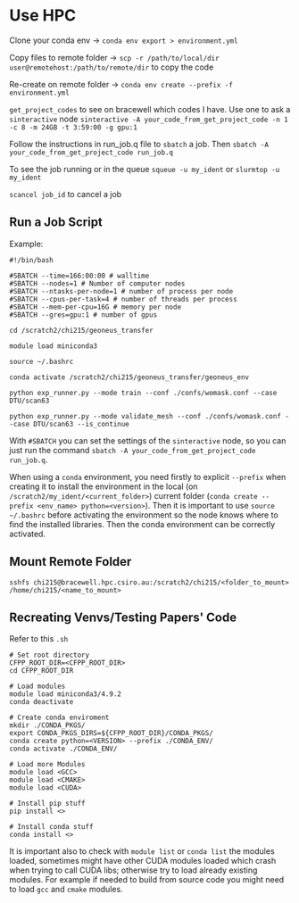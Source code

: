 # Use HPC

Clone your conda env -> `conda env export > environment.yml`

Copy files to remote folder -> `scp -r /path/to/local/dir user@remotehost:/path/to/remote/dir` to copy the code

Re-create on remote folder -> `conda env create --prefix -f environment.yml`

`get_project_codes` to see on bracewell which codes I have. 
Use one to ask a `sinteractive` node `sinteractive -A your_code_from_get_project_code -n 1 -c 8 -m 24GB -t 3:59:00 -g gpu:1`

Follow the instructions in run_job.q file to `sbatch` a job.
Then `sbatch -A your_code_from_get_project_code run_job.q`

To see the job running or in the queue `squeue -u my_ident` or `slurmtop -u my_ident`

`scancel job_id` to cancel a job

## Run a Job Script

Example:
```
#!/bin/bash

#SBATCH --time=166:00:00 # walltime
#SBATCH --nodes=1 # Number of computer nodes
#SBATCH --ntasks-per-node=1 # number of process per node
#SBATCH --cpus-per-task=4 # number of threads per process
#SBATCH --mem-per-cpu=16G # memory per node
#SBATCH --gres=gpu:1 # number of gpus

cd /scratch2/chi215/geoneus_transfer

module load miniconda3

source ~/.bashrc

conda activate /scratch2/chi215/geoneus_transfer/geoneus_env

python exp_runner.py --mode train --conf ./confs/womask.conf --case DTU/scan63

python exp_runner.py --mode validate_mesh --conf ./confs/womask.conf --case DTU/scan63 --is_continue
```
With `#SBATCH` you can set the settings of the `sinteractive` node, so you can just run the command `sbatch -A your_code_from_get_project_code run_job.q`.

When using a `conda` environment, you need firstly to explicit `--prefix` when creating it to install the environment in the local (on `/scratch2/my_ident/<current_folder>`) current folder (`conda create --prefix <env_name> python=<version>`).
Then it is important to use `source ~/.bashrc` before activating the environment so the node knows where to find the installed libraries. Then the conda environment can be correctly activated.

## Mount Remote Folder

`sshfs chi215@bracewell.hpc.csiro.au:/scratch2/chi215/<folder_to_mount> /home/chi215/<name_to_mount>`

## Recreating Venvs/Testing Papers' Code

Refer to this `.sh`
```
# Set root directory
CFPP_ROOT_DIR=<CFPP_ROOT_DIR>
cd CFPP_ROOT_DIR

# Load modules
module load miniconda3/4.9.2
conda deactivate

# Create conda enviroment
mkdir ./CONDA_PKGS/
export CONDA_PKGS_DIRS=${CFPP_ROOT_DIR}/CONDA_PKGS/
conda create python=<VERSION> --prefix ./CONDA_ENV/
conda activate ./CONDA_ENV/

# Load more Modules
module load <GCC>
module load <CMAKE>
module load <CUDA>

# Install pip stuff
pip install <>

# Install conda stuff
conda install <>
```

It is important also to check with `module list` or `conda list` the modules loaded, sometimes might have other CUDA modules loaded which crash when trying to call CUDA libs; otherwise try to load already existing modules. For example if needed to build from source code you might need to load `gcc` and `cmake` modules.

